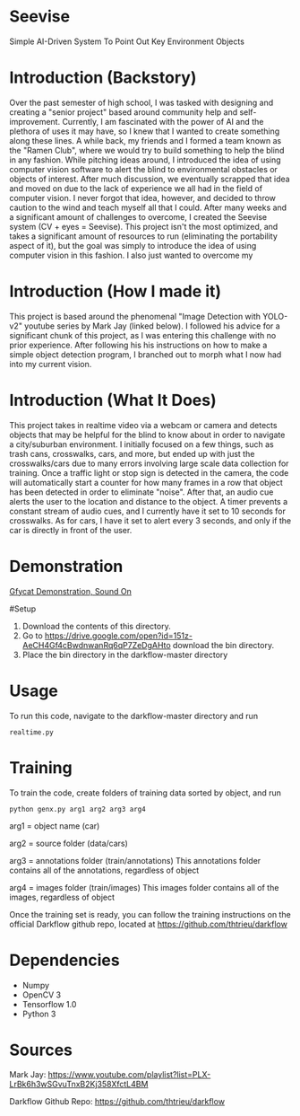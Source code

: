 # Seevise
Simple AI-Driven System To Point Out Key Environment Objects


# Introduction (Backstory)
Over the past semester of high school, I was tasked with designing and creating a "senior project" based around community help and self-improvement. Currently, I am fascinated with the power of AI and the plethora of uses it may have, so I knew that I wanted to create something along these lines. A while back, my friends and I formed a team known as the "Ramen Club", where we would try to build something to help the blind in any fashion. While pitching ideas around, I introduced the idea of using computer vision software to alert the blind to environmental obstacles or objects of interest. After much discussion, we eventually scrapped that idea and moved on due to the lack of experience we all had in the field of computer vision. I never forgot that idea, however, and decided to throw caution to the wind and teach myself all that I could. After many weeks and a significant amount of challenges to overcome, I created the Seevise system (CV + eyes = Seevise). This project isn't the most optimized, and takes a significant amount of resources to run (eliminating the portability aspect of it), but the goal was simply to introduce the idea of using computer vision in this fashion. I also just wanted to overcome my 

# Introduction (How I made it)
This project is based around the phenomenal "Image Detection with YOLO-v2" youtube series by Mark Jay (linked below). I followed his advice for a significant chunk of this project, as I was entering this challenge with no prior experience. After following his his instructions on how to make a simple object detection program, I branched out to morph what I now had into my current vision. 

# Introduction (What It Does)
This project takes in realtime video via a webcam or camera and detects objects that may be helpful for the blind to know about in order to navigate a city/suburban environment. I initially focused on a few things, such as trash cans, crosswalks, cars, and more, but ended up with just the crosswalks/cars due to many errors involving large scale data collection for training. Once a traffic light or stop sign is detected in the camera, the code will automatically start a counter for how many frames in a row that object has been detected in order to eliminate "noise". After that, an audio cue alerts the user to the location and distance to the object. A timer prevents a constant stream of audio cues, and I currently have it set to 10 seconds for crosswalks. As for cars, I have it set to alert every 3 seconds, and only if the car is directly in front of the user. 

# Demonstration
[Gfycat Demonstration, Sound On](https://gfycat.com/unconsciouslavishamphiuma)

#Setup
1. Download the contents of this directory.
2. Go to https://drive.google.com/open?id=151z-AeCH4Gf4cBwdnwanRq6qP7ZeDgAHto download the bin directory.
3. Place the bin directory in the darkflow-master directory

# Usage
To run this code, navigate to the darkflow-master directory and run 
```
realtime.py
```
# Training
To train the code, create folders of training data sorted by object, and run 
```
python genx.py arg1 arg2 arg3 arg4
```
arg1 = object name (car)

arg2 = source folder (data/cars)

arg3 = annotations folder (train/annotations) This annotations folder contains all of the annotations, regardless of object

arg4 = images folder (train/images) This images folder contains all of the images, regardless of object

Once the training set is ready, you can follow the training instructions on the official Darkflow github repo, located at https://github.com/thtrieu/darkflow

# Dependencies
- Numpy
- OpenCV 3 
- Tensorflow 1.0
- Python 3

# Sources
Mark Jay: https://www.youtube.com/playlist?list=PLX-LrBk6h3wSGvuTnxB2Kj358XfctL4BM

Darkflow Github Repo: https://github.com/thtrieu/darkflow
